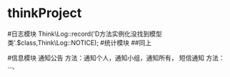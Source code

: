 # thinkProject

#日志模块
   Think\Log::record('D方法实例化没找到模型类'.$class,Think\Log::NOTICE);
#统计模块
  ##同上	

#信息模块 
    通知公告 方法：通知个人，通知小组，通知所有， 
    短信通知 方法： ...,
	
